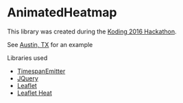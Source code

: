 # AnimatedHeatmap

This library was created during the [Koding 2016 Hackathon](https://www.koding.com/blog/2016-winners).

See [Austin, TX](http://169.53.128.212/map/1/sightings) for an example

Libraries used
* [TimespanEmitter](https://github.com/NationalAssociationOfRealtors/TimespanEmitter)
* [JQuery](https://jquery.com/)
* [Leaflet](http://leafletjs.com/)
* [Leaflet Heat](https://github.com/Leaflet/Leaflet.heat)

